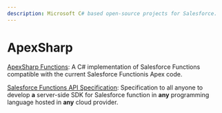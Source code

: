 ```yaml
---
description: Microsoft C# based open-source projects for Salesforce.
---
```


# ApexSharp

[ApexSharp Functions](apexsharp/apexsharp-functions.md): A C# implementation of Salesforce Functions compatible with the current Salesforce Functionis Apex code.&#x20;

[Salesforce Functions API Specification](apexsharp/salesforce-functions-api.md): Specification to all anyone to develop **a** server-side SDK for Salesforce function in **any** programming language hosted in **any** cloud provider.

